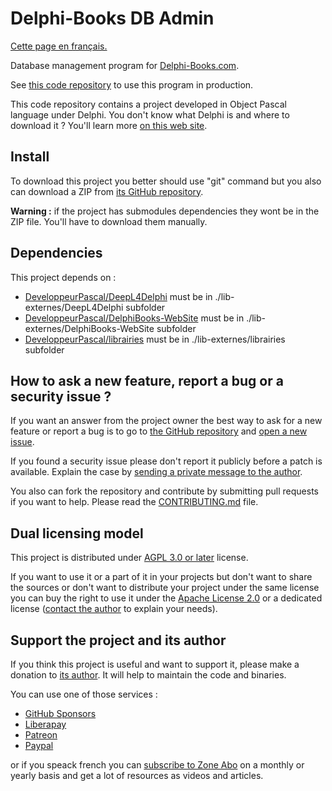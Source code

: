 # Delphi-Books DB Admin

[Cette page en français.](LISEZMOI.md)

Database management program for [Delphi-Books.com](https://delphi-books.com).

See [this code repository](https://github.com/DeveloppeurPascal/DelphiBooks-WebSite) to use this program in production.

This code repository contains a project developed in Object Pascal language under Delphi. You don't know what Delphi is and where to download it ? You'll learn more [on this web site](https://delphi-resources.developpeur-pascal.fr/).

## Install

To download this project you better should use "git" command but you also can download a ZIP from [its GitHub repository](https://github.com/DeveloppeurPascal/DelphiBooks-DBAdmin).

**Warning :** if the project has submodules dependencies they wont be in the ZIP file. You'll have to download them manually.

## Dependencies

This project depends on :

* [DeveloppeurPascal/DeepL4Delphi](https://github.com/DeveloppeurPascal/DeepL4Delphi) must be in ./lib-externes/DeepL4Delphi subfolder
* [DeveloppeurPascal/DelphiBooks-WebSite](https://github.com/DeveloppeurPascal/DelphiBooks-WebSite) must be in ./lib-externes/DelphiBooks-WebSite subfolder
* [DeveloppeurPascal/librairies](https://github.com/DeveloppeurPascal/librairies) must be in ./lib-externes/librairies subfolder

## How to ask a new feature, report a bug or a security issue ?

If you want an answer from the project owner the best way to ask for a new feature or report a bug is to go to [the GitHub repository](https://github.com/DeveloppeurPascal/DelphiBooks-DBAdmin) and [open a new issue](https://github.com/DeveloppeurPascal/DelphiBooks-DBAdmin/issues).

If you found a security issue please don't report it publicly before a patch is available. Explain the case by [sending a private message to the author](https://developpeur-pascal.fr/nous-contacter.php).

You also can fork the repository and contribute by submitting pull requests if you want to help. Please read the [CONTRIBUTING.md](CONTRIBUTING.md) file.

## Dual licensing model

This project is distributed under [AGPL 3.0 or later](https://choosealicense.com/licenses/agpl-3.0/) license.

If you want to use it or a part of it in your projects but don't want to share the sources or don't want to distribute your project under the same license you can buy the right to use it under the [Apache License 2.0](https://choosealicense.com/licenses/apache-2.0/) or a dedicated license ([contact the author](https://developpeur-pascal.fr/nous-contacter.php) to explain your needs).

## Support the project and its author

If you think this project is useful and want to support it, please make a donation to [its author](https://github.com/DeveloppeurPascal). It will help to maintain the code and binaries.

You can use one of those services :

* [GitHub Sponsors](https://github.com/sponsors/DeveloppeurPascal)
* [Liberapay](https://liberapay.com/PatrickPremartin)
* [Patreon](https://www.patreon.com/patrickpremartin)
* [Paypal](https://www.paypal.com/paypalme/patrickpremartin)

or if you speack french you can [subscribe to Zone Abo](https://zone-abo.fr/nos-abonnements.php) on a monthly or yearly basis and get a lot of resources as videos and articles.

